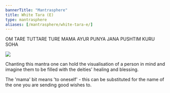 ```yaml
---    
bannerTitle: "Mantrasphere" 
title: White Tara (E)    
type: mantrasphere
aliases: [/mantrasphere/white-tara-e/]
---    
```

    
OM TARE TUTTARE TURE MAMA AYUR PUNYA JANA PUSHTIM KURU SOHA    
  
<img src="/images/mantrasphere/white_tara_thangka_2.jpg" />  


Chanting this mantra one can hold the visualisation of a person in mind and
imagine them to be filled with the deities' healing and blessing.  

The 'mama' bit means 'to oneself' - this can be substituted for the name of the
one you are sending good wishes to.     

